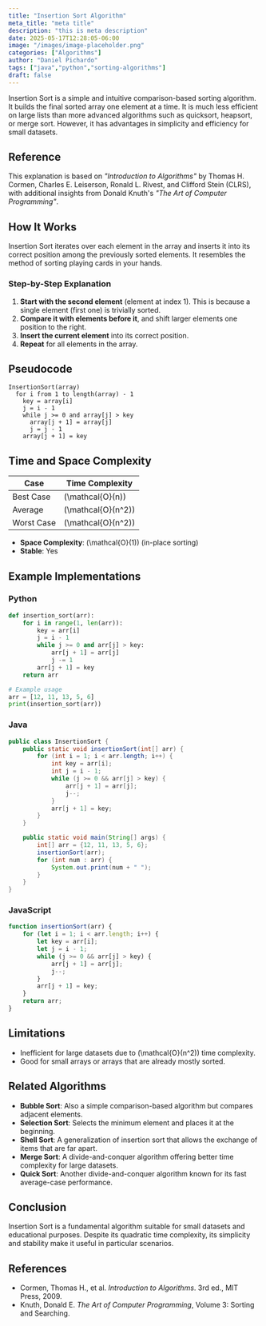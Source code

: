 ```yaml
---
title: "Insertion Sort Algorithm"
meta_title: "meta title"
description: "this is meta description"
date: 2025-05-17T12:28:05-06:00
image: "/images/image-placeholder.png"
categories: ["Algorithms"]
author: "Daniel Pichardo"
tags: ["java","python","sorting-algorithms"]
draft: false
---
```


Insertion Sort is a simple and intuitive comparison-based sorting algorithm. It builds the final sorted array one element at a time. It is much less efficient on large lists than more advanced algorithms such as quicksort, heapsort, or merge sort. However, it has advantages in simplicity and efficiency for small datasets.

## Reference

This explanation is based on *"Introduction to Algorithms"* by Thomas H. Cormen, Charles E. Leiserson, Ronald L. Rivest, and Clifford Stein (CLRS), with additional insights from Donald Knuth's *"The Art of Computer Programming"*.


## How It Works

Insertion Sort iterates over each element in the array and inserts it into its correct position among the previously sorted elements. It resembles the method of sorting playing cards in your hands.


### Step-by-Step Explanation

1. **Start with the second element** (element at index 1). This is because a single element (first one) is trivially sorted.
2. **Compare it with elements before it**, and shift larger elements one position to the right.
3. **Insert the current element** into its correct position.
4. **Repeat** for all elements in the array.


## Pseudocode

```shell
InsertionSort(array)
  for i from 1 to length(array) - 1
    key = array[i]
    j = i - 1
    while j >= 0 and array[j] > key
      array[j + 1] = array[j]
      j = j - 1
    array[j + 1] = key
```

## Time and Space Complexity

| Case       | Time Complexity |
| ---------- | --------------- |
| Best Case  | \(\mathcal{O}(n)\)            |
| Average    | \(\mathcal{O}(n^2)\)          |
| Worst Case | \(\mathcal{O}(n^2)\)          |

* **Space Complexity**: \(\mathcal{O}(1)\) (in-place sorting)
* **Stable**: Yes

## Example Implementations

### Python

```python
def insertion_sort(arr):
    for i in range(1, len(arr)):
        key = arr[i]
        j = i - 1
        while j >= 0 and arr[j] > key:
            arr[j + 1] = arr[j]
            j -= 1
        arr[j + 1] = key
    return arr

# Example usage
arr = [12, 11, 13, 5, 6]
print(insertion_sort(arr))
```

### Java

```java
public class InsertionSort {
    public static void insertionSort(int[] arr) {
        for (int i = 1; i < arr.length; i++) {
            int key = arr[i];
            int j = i - 1;
            while (j >= 0 && arr[j] > key) {
                arr[j + 1] = arr[j];
                j--;
            }
            arr[j + 1] = key;
        }
    }

    public static void main(String[] args) {
        int[] arr = {12, 11, 13, 5, 6};
        insertionSort(arr);
        for (int num : arr) {
            System.out.print(num + " ");
        }
    }
}
```

### JavaScript

```javascript
function insertionSort(arr) {
    for (let i = 1; i < arr.length; i++) {
        let key = arr[i];
        let j = i - 1;
        while (j >= 0 && arr[j] > key) {
            arr[j + 1] = arr[j];
            j--;
        }
        arr[j + 1] = key;
    }
    return arr;
}
```

## Limitations

* Inefficient for large datasets due to \(\mathcal{O}(n^2)\) time complexity.
* Good for small arrays or arrays that are already mostly sorted.

## Related Algorithms

* **Bubble Sort**: Also a simple comparison-based algorithm but compares adjacent elements.
* **Selection Sort**: Selects the minimum element and places it at the beginning.
* **Shell Sort**: A generalization of insertion sort that allows the exchange of items that are far apart.
* **Merge Sort**: A divide-and-conquer algorithm offering better time complexity for large datasets.
* **Quick Sort**: Another divide-and-conquer algorithm known for its fast average-case performance.

## Conclusion

Insertion Sort is a fundamental algorithm suitable for small datasets and educational purposes. Despite its quadratic time complexity, its simplicity and stability make it useful in particular scenarios.


## References

* Cormen, Thomas H., et al. *Introduction to Algorithms*. 3rd ed., MIT Press, 2009.
* Knuth, Donald E. *The Art of Computer Programming*, Volume 3: Sorting and Searching.
